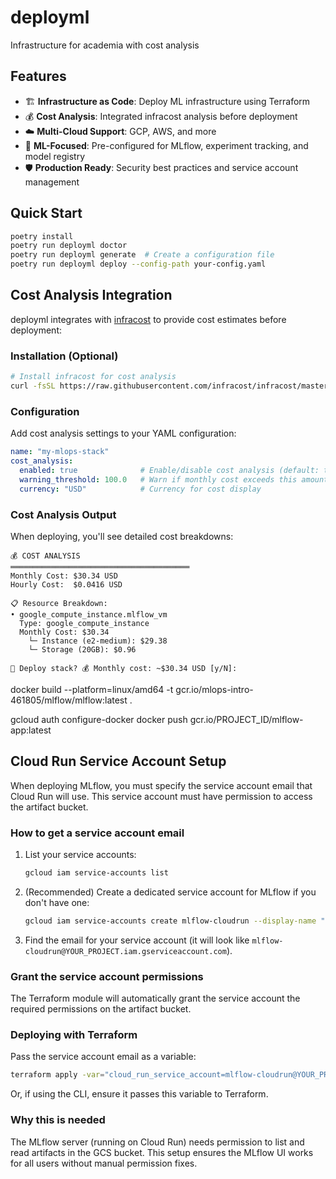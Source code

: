 # deployml
Infrastructure for academia with cost analysis

## Features

- 🏗️ **Infrastructure as Code**: Deploy ML infrastructure using Terraform
- 💰 **Cost Analysis**: Integrated infracost analysis before deployment
- ☁️ **Multi-Cloud Support**: GCP, AWS, and more
- 🔬 **ML-Focused**: Pre-configured for MLflow, experiment tracking, and model registry
- 🛡️ **Production Ready**: Security best practices and service account management

## Quick Start

```bash
poetry install
poetry run deployml doctor
poetry run deployml generate  # Create a configuration file
poetry run deployml deploy --config-path your-config.yaml
```

## Cost Analysis Integration

deployml integrates with [infracost](https://www.infracost.io/) to provide cost estimates before deployment:

### Installation (Optional)
```bash
# Install infracost for cost analysis
curl -fsSL https://raw.githubusercontent.com/infracost/infracost/master/scripts/install.sh | sh
```

### Configuration
Add cost analysis settings to your YAML configuration:

```yaml
name: "my-mlops-stack"
cost_analysis:
  enabled: true              # Enable/disable cost analysis (default: true)
  warning_threshold: 100.0   # Warn if monthly cost exceeds this amount
  currency: "USD"            # Currency for cost display
```

### Cost Analysis Output
When deploying, you'll see detailed cost breakdowns:

```
💰 COST ANALYSIS
════════════════════════════════════════
Monthly Cost: $30.34 USD
Hourly Cost:  $0.0416 USD

📋 Resource Breakdown:
• google_compute_instance.mlflow_vm
  Type: google_compute_instance
  Monthly Cost: $30.34
    └─ Instance (e2-medium): $29.38
    └─ Storage (20GB): $0.96

🚀 Deploy stack? 💰 Monthly cost: ~$30.34 USD [y/N]:
```


docker build --platform=linux/amd64 -t gcr.io/mlops-intro-461805/mlflow/mlflow:latest .

gcloud auth configure-docker
docker push gcr.io/PROJECT_ID/mlflow-app:latest

## Cloud Run Service Account Setup

When deploying MLflow, you must specify the service account email that Cloud Run will use. This service account must have permission to access the artifact bucket.

### How to get a service account email

1. List your service accounts:
   ```sh
   gcloud iam service-accounts list
   ```
2. (Recommended) Create a dedicated service account for MLflow if you don't have one:
   ```sh
   gcloud iam service-accounts create mlflow-cloudrun --display-name "MLflow Cloud Run Service Account"
   ```
3. Find the email for your service account (it will look like `mlflow-cloudrun@YOUR_PROJECT.iam.gserviceaccount.com`).

### Grant the service account permissions

The Terraform module will automatically grant the service account the required permissions on the artifact bucket.

### Deploying with Terraform

Pass the service account email as a variable:

```sh
terraform apply -var="cloud_run_service_account=mlflow-cloudrun@YOUR_PROJECT.iam.gserviceaccount.com"
```

Or, if using the CLI, ensure it passes this variable to Terraform.

### Why this is needed

The MLflow server (running on Cloud Run) needs permission to list and read artifacts in the GCS bucket. This setup ensures the MLflow UI works for all users without manual permission fixes.